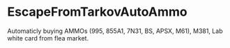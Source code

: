 # EscapeFromTarkovAutoAmmo

Automaticly buying AMMOs (995, 855A1, 7N31, BS, APSX, M61), M381, Lab white card from flea market.


